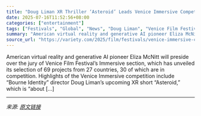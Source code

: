 ```yaml
---
title: "Doug Liman XR Thriller ‘Asteroid’ Leads Venice Immersive Competition Lineup, ‘Spheres’ Director Eliza McNitt to Preside Over Jury"
date: 2025-07-16T11:52:56+08:00
categories: ["entertainment"]
tags: ["Festivals", "Global", "News", "Doug Liman", "Venice Film Festival"]
summary: "American virtual reality and generative AI pioneer Eliza McNitt will preside over the jury of Venice Film Festival&#8217;s Immersive section, which has unveiled its selection of 69 projects from 27 co"
source_url: "https://variety.com/2025/film/festivals/venice-immersive-competition-lineup-doug-liman-asteroid-1236462213/"
---
```


American virtual reality and generative AI pioneer Eliza McNitt will preside over the jury of Venice Film Festival&#8217;s Immersive section, which has unveiled its selection of 69 projects from 27 countries, 30 of which are in competition. Highlights of the Venice Immersive competition include &#8220;Bourne Identity&#8221; director Doug Liman&#8217;s upcoming XR short &#8220;Asteroid,&#8221; which is &#8220;about [&#8230;]

---

*来源: [原文链接](https://variety.com/2025/film/festivals/venice-immersive-competition-lineup-doug-liman-asteroid-1236462213/)*
